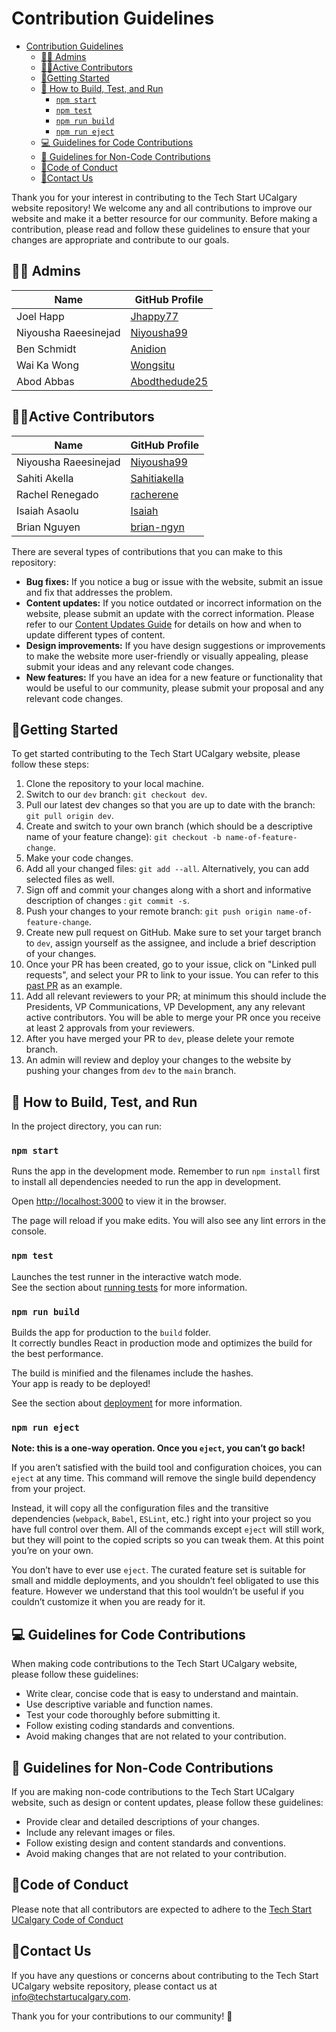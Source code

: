 # Contribution Guidelines

- [Contribution Guidelines](#contribution-guidelines)
  - [👩‍⚖️ Admins](#️-admins)
  - [👩‍💻Active Contributors](#active-contributors)
  - [🌟Getting Started](#getting-started)
  - [🧪 How to Build, Test, and Run](#-how-to-build-test-and-run)
    - [`npm start`](#npm-start)
    - [`npm test`](#npm-test)
    - [`npm run build`](#npm-run-build)
    - [`npm run eject`](#npm-run-eject)
  - [💻 Guidelines for Code Contributions](#-guidelines-for-code-contributions)
  - [🎨 Guidelines for Non-Code Contributions](#-guidelines-for-non-code-contributions)
  - [📃Code of Conduct](#code-of-conduct)
  - [📩Contact Us](#contact-us)

Thank you for your interest in contributing to the Tech Start UCalgary website repository! We welcome any and all contributions to improve our website and make it a better resource for our community. Before making a contribution, please read and follow these guidelines to ensure that your changes are appropriate and contribute to our goals.

## 👩‍⚖️ Admins

| Name                 | GitHub Profile                                    |
| -------------------- | ------------------------------------------------- |
| Joel Happ            | [Jhappy77](https://github.com/Jhappy77)           |
| Niyousha Raeesinejad | [Niyousha99](https://github.com/Niyousha99)       |
| Ben Schmidt          | [Anidion](https://github.com/Anidion)             |
| Wai Ka Wong          | [Wongsitu](https://github.com/wongsitu/)          |
| Abod Abbas           | [Abodthedude25](https://github.com/abodthedude25) |

## 👩‍💻Active Contributors

| Name                 | GitHub Profile                                  |
| -------------------- | ----------------------------------------------- |
| Niyousha Raeesinejad | [Niyousha99](https://github.com/Niyousha99)     |
| Sahiti Akella        | [Sahitiakella](https://github.com/Sahitiakella) |
| Rachel Renegado      | [racherene](https://github.com/racherene)       |
| Isaiah Asaolu        | [Isaiah](https://github.com/IsaiahA21)          |
| Brian Nguyen         | [brian-ngyn](https://github.com/brian-ngyn)     |

There are several types of contributions that you can make to this repository:

- **Bug fixes:** If you notice a bug or issue with the website, submit an issue and fix that addresses the problem.
- **Content updates:** If you notice outdated or incorrect information on the website, please submit an update with the correct information. Please refer to our [Content Updates Guide](./content-updates.md) for details on how and when to update different types of content.
- **Design improvements:** If you have design suggestions or improvements to make the website more user-friendly or visually appealing, please submit your ideas and any relevant code changes.
- **New features:** If you have an idea for a new feature or functionality that would be useful to our community, please submit your proposal and any relevant code changes.

## 🌟Getting Started

To get started contributing to the Tech Start UCalgary website, please follow these steps:

1. Clone the repository to your local machine.
2. Switch to our `dev` branch: `git checkout dev`.
3. Pull our latest dev changes so that you are up to date with the branch: `git pull origin dev`.
4. Create and switch to your own branch (which should be a descriptive name of your feature change): `git checkout -b name-of-feature-change`.
5. Make your code changes.
6. Add all your changed files: `git add --all`. Alternatively, you can add selected files as well.
7. Sign off and commit your changes along with a short and informative description of changes : `git commit -s`.
8. Push your changes to your remote branch: `git push origin name-of-feature-change`.
9. Create new pull request on GitHub. Make sure to set your target branch to `dev`, assign yourself as the assignee, and include a brief description of your changes.
10. Once your PR has been created, go to your issue, click on "Linked pull requests", and select your PR to link to your issue. You can refer to this [past PR](https://github.com/Tech-Start-UCalgary/tsu-website/pull/303) as an example.
11. Add all relevant reviewers to your PR; at minimum this should include the Presidents, VP Communications, VP Development, any any relevant active contributors. You will be able to merge your PR once you receive at least 2 approvals from your reviewers.
12. After you have merged your PR to `dev`, please delete your remote branch.
13. An admin will review and deploy your changes to the website by pushing your changes from `dev` to the `main` branch.

## 🧪 How to Build, Test, and Run

In the project directory, you can run:

### `npm start`

Runs the app in the development mode. Remember to run `npm install` first to install all dependencies needed to run the app in development.

Open [http://localhost:3000](http://localhost:3000) to view it in the browser.

The page will reload if you make edits. You will also see any lint errors in the console.

### `npm test`

Launches the test runner in the interactive watch mode.\
See the section about [running tests](https://facebook.github.io/create-react-app/docs/running-tests) for more information.

### `npm run build`

Builds the app for production to the `build` folder.\
It correctly bundles React in production mode and optimizes the build for the best performance.

The build is minified and the filenames include the hashes.\
Your app is ready to be deployed!

See the section about [deployment](https://facebook.github.io/create-react-app/docs/deployment) for more information.

### `npm run eject`

**Note: this is a one-way operation. Once you `eject`, you can’t go back!**

If you aren’t satisfied with the build tool and configuration choices, you can `eject` at any time. This command will remove the single build dependency from your project.

Instead, it will copy all the configuration files and the transitive dependencies (`webpack`, `Babel`, `ESLint`, etc.) right into your project so you have full control over them. All of the commands except `eject` will still work, but they will point to the copied scripts so you can tweak them. At this point you’re on your own.

You don’t have to ever use `eject`. The curated feature set is suitable for small and middle deployments, and you shouldn’t feel obligated to use this feature. However we understand that this tool wouldn’t be useful if you couldn’t customize it when you are ready for it.

## 💻 Guidelines for Code Contributions

When making code contributions to the Tech Start UCalgary website, please follow these guidelines:

- Write clear, concise code that is easy to understand and maintain.
- Use descriptive variable and function names.
- Test your code thoroughly before submitting it.
- Follow existing coding standards and conventions.
- Avoid making changes that are not related to your contribution.

## 🎨 Guidelines for Non-Code Contributions

If you are making non-code contributions to the Tech Start UCalgary website, such as design or content updates, please follow these guidelines:

- Provide clear and detailed descriptions of your changes.
- Include any relevant images or files.
- Follow existing design and content standards and conventions.
- Avoid making changes that are not related to your contribution.

## 📃Code of Conduct

Please note that all contributors are expected to adhere to the [Tech Start UCalgary Code of Conduct](CODE_OF_CONDUCT.md)

## 📩Contact Us

If you have any questions or concerns about contributing to the Tech Start UCalgary website repository, please contact us at info@techstartucalgary.com.

Thank you for your contributions to our community! 👐
